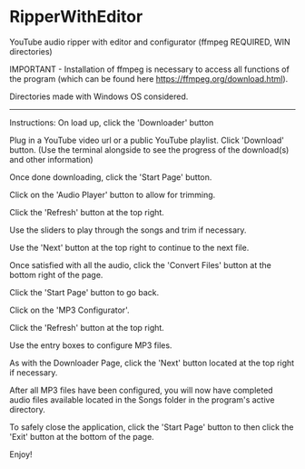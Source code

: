 # RipperWithEditor
YouTube audio ripper with editor and configurator (ffmpeg REQUIRED, WIN directories)

IMPORTANT - Installation of ffmpeg is necessary to access all functions of the program
(which can be found here https://ffmpeg.org/download.html).

Directories made with Windows OS considered.

----------------------------------------------------------------------------------------------------------------------------------------
Instructions:
On load up, click the 'Downloader' button

Plug in a YouTube video url or a public YouTube playlist. Click 'Download' button.
(Use the terminal alongside to see the progress of the download(s) and other information)

Once done downloading, click the 'Start Page' button.

Click on the 'Audio Player' button to allow for trimming.

Click the 'Refresh' button at the top right.

Use the sliders to play through the songs and trim if necessary.

Use the 'Next' button at the top right to continue to the next file.

Once satisfied with all the audio, click the 'Convert Files' button at the bottom right of the page.

Click the 'Start Page' button to go back.

Click on the 'MP3 Configurator'.

Click the 'Refresh' button at the top right.

Use the entry boxes to configure MP3 files.

As with the Downloader Page, click the 'Next' button located at the top right if necessary.

After all MP3 files have been configured, you will now have completed audio files available located in the Songs folder in the program's active directory.

To safely close the application, click the 'Start Page' button to then click the 'Exit' button at the bottom of the page.

Enjoy!
